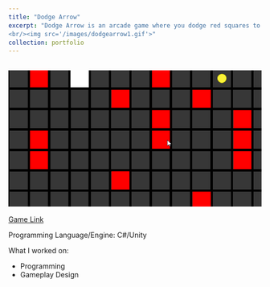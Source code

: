 ```yaml
---
title: "Dodge Arrow"
excerpt: "Dodge Arrow is an arcade game where you dodge red squares to collect coins. A key aspect of the game I wanted to keep is the ability to escape situations if you think through them.
<br/><img src='/images/dodgearrow1.gif'>"
collection: portfolio
---
```



<br/><img src='/images/dodgearrow1.gif'>

[Game Link](https://queenfii.itch.io/dodge-arrow)

Programming Language/Engine: C#/Unity

What I worked on:
* Programming
* Gameplay Design


